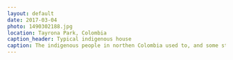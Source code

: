 ```yaml
---
layout: default
date: 2017-03-04
photo: 1490302188.jpg
location: Tayrona Park, Colombia
caption_header: Typical indigenous house
caption: The indigenous people in northen Colombia used to, and some still do, live in such house. The style and architecture are very different than what we are used to in Europe.
---
```

